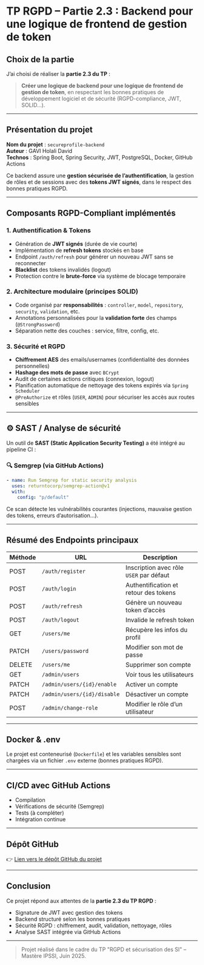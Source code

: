 ﻿# TP RGPD – Partie 2.3 : Backend pour une logique de frontend de gestion de token

## Choix de la partie
J’ai choisi de réaliser la **partie 2.3 du TP** :  
> **Créer une logique de backend pour une logique de frontend de gestion de token**, en respectant les bonnes pratiques de développement logiciel et de sécurité (RGPD-compliance, JWT, SOLID…).

---

## Présentation du projet

**Nom du projet** : `secureprofile-backend`  
**Auteur** : GAVI Holali David  
**Technos** : Spring Boot, Spring Security, JWT, PostgreSQL, Docker, GitHub Actions

Ce backend assure une **gestion sécurisée de l’authentification**, la gestion de rôles et de sessions avec des **tokens JWT signés**, dans le respect des bonnes pratiques RGPD.

---

## Composants RGPD-Compliant implémentés

### 1. Authentification & Tokens

- Génération de **JWT signés** (durée de vie courte)
- Implémentation de **refresh tokens** stockés en base
- Endpoint `/auth/refresh` pour générer un nouveau JWT sans se reconnecter
- **Blacklist** des tokens invalidés (logout)
- Protection contre le **brute-force** via système de blocage temporaire

### 2. Architecture modulaire (principes SOLID)

- Code organisé par **responsabilités** : `controller`, `model`, `repository`, `security`, `validation`, etc.
- Annotations personnalisées pour la **validation forte** des champs (`@StrongPassword`)
- Séparation nette des couches : service, filtre, config, etc.

### 3. Sécurité et RGPD

- **Chiffrement AES** des emails/usernames (confidentialité des données personnelles)
- **Hashage des mots de passe** avec `BCrypt`
- Audit de certaines actions critiques (connexion, logout)
- Planification automatique de nettoyage des tokens expirés via `Spring Scheduler`
- `@PreAuthorize` et rôles (`USER`, `ADMIN`) pour sécuriser les accès aux routes sensibles

---

## ⚙️ SAST / Analyse de sécurité

Un outil de **SAST (Static Application Security Testing)** a été intégré au pipeline CI :

### 🔍 Semgrep (via GitHub Actions)
```yaml
- name: Run Semgrep for static security analysis
  uses: returntocorp/semgrep-action@v1
  with:
    config: "p/default"
```

Ce scan détecte les vulnérabilités courantes (injections, mauvaise gestion des tokens, erreurs d’autorisation…).

---

## Résumé des Endpoints principaux

| Méthode | URL                         | Description                              |
|--------|-----------------------------|------------------------------------------|
| POST   | `/auth/register`            | Inscription avec rôle `USER` par défaut  |
| POST   | `/auth/login`               | Authentification et retour des tokens    |
| POST   | `/auth/refresh`             | Génère un nouveau token d’accès          |
| POST   | `/auth/logout`              | Invalide le refresh token                |
| GET    | `/users/me`                 | Récupère les infos du profil             |
| PATCH  | `/users/password`           | Modifier son mot de passe                |
| DELETE | `/users/me`                 | Supprimer son compte                     |
| GET    | `/admin/users`              | Voir tous les utilisateurs               |
| PATCH  | `/admin/users/{id}/enable`  | Activer un compte                        |
| PATCH  | `/admin/users/{id}/disable` | Désactiver un compte                     |
| POST   | `/admin/change-role`        | Modifier le rôle d’un utilisateur        |

---

## Docker & .env

Le projet est conteneurisé (`Dockerfile`) et les variables sensibles sont chargées via un fichier `.env` externe (bonnes pratiques RGPD).

---

## CI/CD avec GitHub Actions

- Compilation
- Vérifications de sécurité (Semgrep)
- Tests (à compléter)
- Intégration continue

---


## Dépôt GitHub

👉 [Lien vers le dépôt GitHub du projet](https://github.com/ton-utilisateur/secureprofile-backend)

---

## Conclusion

Ce projet répond aux attentes de la **partie 2.3 du TP RGPD** :

- Signature de JWT avec gestion des tokens
- Backend structuré selon les bonnes pratiques
- Sécurité RGPD : chiffrement, audit, validation, nettoyage, rôles
- Analyse SAST intégrée via GitHub Actions

---

> Projet réalisé dans le cadre du TP "RGPD et sécurisation des SI" – Mastère IPSSI, Juin 2025.
